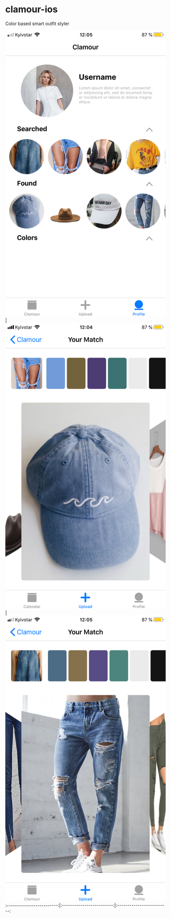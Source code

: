# clamour-ios
Color based smart outfit styler

![Main page](https://github.com/clamour-project/clamour-ios/blob/master/Clamour/Sample/1.PNG?raw=true)       |  
![Matcher](https://github.com/clamour-project/clamour-ios/blob/master/Clamour/Sample/2.PNG?raw=true)       |  
![Matcher](https://github.com/clamour-project/clamour-ios/blob/master/Clamour/Sample/3.PNG?raw=true)
:-------------------------:|:-------------------------:|:-------------------------:
